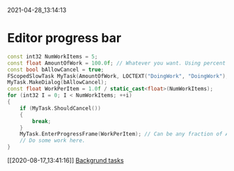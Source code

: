 2021-04-28_13:14:13

# Editor progress bar

```cpp
const int32 NumWorkItems = 5;
const float AmountOfWork = 100.0f; // Whatever you want. Using percent here.
const bool bAllowCancel = true;
FScopedSlowTask MyTask(AmountOfWork, LOCTEXT("DoingWork", "DoingWork"), true);
MyTask.MakeDialog(bAllowCancel);
const float WorkPerItem = 1.0f / static_cast<float>(NumWorkItems);
for (int32 I = 0; I < NumWorkItems; ++i)
{
    if (MyTask.ShouldCancel())
    {
        break;
    }
    MyTask.EnterProgressFrame(WorkPerItem); // Can be any fraction of AmountOfWork.
    // Do some work here.
}
```

[[2020-08-17_13:41:16]] [Backgrund tasks](./Backgrund%02tasks.md)  
